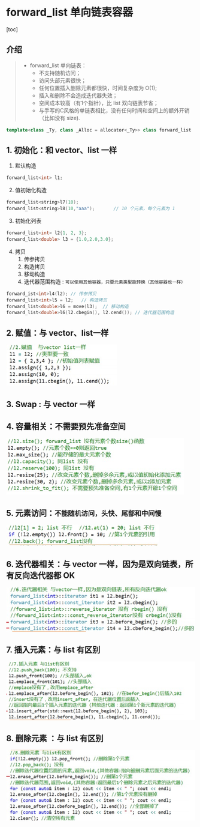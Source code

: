 # forward_list 单向链表容器

[toc]

## 介绍

> - forward_list 单向链表：
>   - 不支持随机访问；
>   - 访问头部元素很快；
>   - 任何位置插入删除元素都很快，时间复杂度为 O(1);
>   - 插入和删除不会造成迭代器失效；
>   - 空间成本较高（有1个指针），比 list 双向链表节省；
>   - 与手写的C风格的单链表相比，没有任何时间和空间上的额外开销（比如没有 size).

```c++
template<class _Ty, class _Alloc = allocator<_Ty>> class forward_list
```

## 1. 初始化：和 vector、list 一样

1. 默认构造

```c++
forward_list<int> l1;
```

2. 值初始化构造

```c++
forward_list<string>l7(10);	
forward_list<string>l8(10,"aaa");		// 10 个元素，每个元素为 1
```

3. 初始化列表

```c++
forward_list<int> l2{1, 2, 3};
forward_list<double> l3 = {1.0,2.0,3.0};
```

4. 拷贝
   1. 传参拷贝
   2. 构造拷贝
   3. 移动构造
   4. 迭代器范围构造 : `可以使用其他容器，只要元素类型能转换（其他容器也一样）`

```C++
forward_ist<int>l4(l2);	// 传参拷贝
forward_list<int>l5 = l2; 	// 构造拷贝
forward_list<double>l6 = move(l3);	// 移动构造
forward_list<double>l6(l2.cbegin(), l2.cend());	// 迭代器范围构造
```

## 2. 赋值：与 vector、list一样

![](Resources/02.jpg)

## 3. Swap : 与 vector 一样

## 4. 容量相关：不需要预先准备空间

![](Resources/03.jpg)

## 5. 元素访问：`不能随机访问，头快、尾部和中间慢`

![](Resources/04.jpg)

## 6. 迭代器相关：与 vector 一样，因为是双向链表，所有反向迭代器都 OK

![](Resources/05.jpg)

## 7. 插入元素：与 list 有区别

![](Resources/06.jpg)

## 8. 删除元素 ：与 list 有区别

![](Resources/07.jpg)